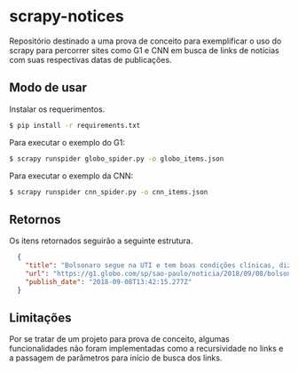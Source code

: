 # scrapy-notices

Repositório destinado a uma prova de conceito para exemplificar o uso do scrapy para percorrer sites como G1 e CNN em busca de links de notícias com suas respectivas datas de publicações.

## Modo de usar

Instalar os requerimentos.

```bash
$ pip install -r requirements.txt
```

Para executar o exemplo do G1:

```bash
$ scrapy runspider globo_spider.py -o globo_items.json
```

Para executar o exemplo da CNN:

```bash
$ scrapy runspider cnn_spider.py -o cnn_items.json
```

## Retornos

Os itens retornados seguirão a seguinte estrutura.

```json
  {
    "title": "Bolsonaro segue na UTI e tem boas condições clínicas, diz boletim médico",
    "url": "https://g1.globo.com/sp/sao-paulo/noticia/2018/09/08/bolsonaro-segue-na-uti-e-em-boas-condicoes-clinicas-diz-boletim-medico.ghtml",
    "publish_date": "2018-09-08T13:42:15.277Z"
  }
```

## Limitações

Por se tratar de um projeto para prova de conceito, algumas funcionalidades não foram implementadas como a recursividade no links e a passagem de parâmetros para início de busca dos links.